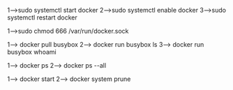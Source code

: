 <!-- Docker as System Daemon -->

1-->sudo systemctl start docker
2-->sudo systemctl enable docker
3-->sudo systemctl restart docker

<!-- Docker Permission -->

1-->sudo chmod 666 /var/run/docker.sock

<!-- Busy Box -->

1--> docker pull busybox
2--> docker run busybox ls
3--> docker run busybox whoami


<!--Listing Docker Image-->

1--> docker ps
2--> docker ps --all


<!-- Container -->
1--> docker start <container-id>
2--> docker system prune